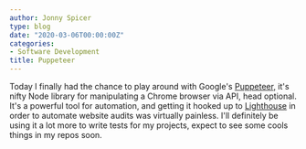 ```yaml
---
author: Jonny Spicer
type: blog
date: "2020-03-06T00:00:00Z"
categories:
- Software Development
title: Puppeteer
---
```

Today I finally had the chance to play around with Google's [Puppeteer,](https://developers.google.com/web/tools/puppeteer/) it's nifty Node library for manipulating a Chrome browser via API, head
optional. It's a powerful tool for automation, and getting it hooked up
to [Lighthouse](https://developers.google.com/web/tools/lighthouse/) in order to automate website audits was virtually
painless. I'll definitely be using it a lot more to write tests for
my projects, expect to see some cools things in my repos soon.
